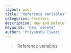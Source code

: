 ```yaml
---
layout: post
title: 'Reference variables'
categories: Pointers
description: New and Delete
keywords: 'new, delete'
author: 'Priyanshu Tiwari'
---
```


> Reference variables
